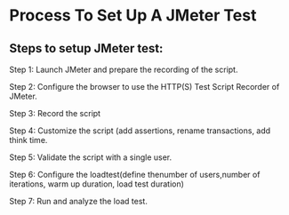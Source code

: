 # Process To Set Up A JMeter Test 

## Steps to setup JMeter test:

Step 1: Launch JMeter and prepare the recording of the script.

Step 2: Configure the browser to use the HTTP(S) Test Script Recorder of
JMeter.

Step 3: Record the script

Step 4: Customize the script (add assertions, rename transactions, add think
time.

Step 5: Validate the script with a single user.

Step 6: Configure the loadtest(define thenumber of users,number of iterations,
warm up duration, load test duration)

Step 7: Run and analyze the load test.



